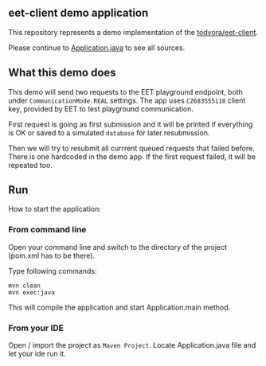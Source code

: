 ## eet-client demo application

This repository represents a demo implementation of the [todvora/eet-client](https://github.com/todvora/eet-client).
 
Please continue to [Application.java](https://github.com/todvora/eet-client-demo/blob/master/src/main/java/cz/tomasdvorak/eet/demo/Application.java) to see all sources.

## What this demo does
This demo will send two requests to the EET playground endpoint, both under `CommunicationMode.REAL` settings.
The app uses `CZ683555118` client key, provided by EET to test playground communication.
 
First request is going as first submission and it will be printed if everything is OK or saved to a simulated `database` for later resubmission.
  
Then we will try to resubmit all currrent queued requests that failed before. There is one 
  hardcoded in the demo app. If the first request failed, it will be repeated too.

## Run

How to start the application:

### From command line
Open your command line and switch to the directory of the project (pom.xml has to be there).

Type following commands:

```
mvn clean
mvn exec:java
```

This will compile the application and start Application.main method.

### From your IDE
Open / import the project as `Maven Project`. Locate Application.java file and let your
 ide run it.